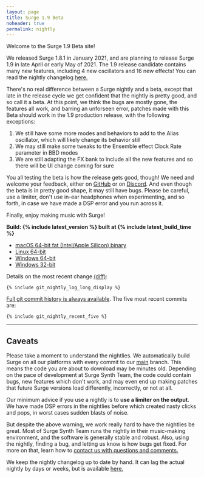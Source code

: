 ```yaml
---
layout: page
title: Surge 1.9 Beta
noheader: true
permalink: nightly
---
```


Welcome to the Surge 1.9 Beta site!

We released Surge 1.8.1 in January 2021, and are planning to release Surge 1.9 in late April
or early May of 2021. The 1.9 release candidate contains many new features, including 4 new oscillators
and 16 new effects! You can read the nightly changelog <a href="/nightlychangelog">here.</a>

There's no real difference between a Surge nightly and a beta, except that late in the release cycle
we get confident that the nightly is pretty good, and so call it a beta. At this point, we think the
bugs are mostly gone, the features all work, and barring an unforseen error, patches made with this
Beta should work in the 1.9 production release, with the following exceptions:

1. We still have some more modes and behaviors to add to the Alias oscillator, which will likely change its behavior still
2. We may still make some tweaks to the Ensemble effect Clock Rate parameter in BBD modes
3. We are still adapting the FX bank to include all the new features and so there will be UI change coming for sure

You all testing the beta is how the release gets good, though! We need and welcome your feedback, either on [GitHub](https://github.com/surge-synthesizer/surge/issues) or
on [Discord](https://discord.gg/aFQDdMV). And even though the beta is in pretty good shape, it may still have bugs. Please be
careful, use a limiter, don't use in-ear headphones when experimenting, and so forth, in case we
have made a DSP error and you run across it.

Finally, enjoy making music with Surge!

<!--
This page allows you to get the nightly version of Surge. 

We released Surge 1.8.1 in January and are now working towards a Surge 1.9 release
in April. We are getting close to feature complete and bug resolved, so this nightly
is becoming more stable, but has many new features and still some known bugs. We are
almost ready to call this nightly the 1.9 beta, but not quite, basically!

You can always go and install
1.8 again if the nightly is broken, but at this point in the cycle, 
we think that making music with the nightly is reasonably likely to work.

As with all nightlies, here's no guarantee that
features in this nightly will be in a production release or that patches streamed
with this nightly will load in future production releases. But this late in the 1.9
cycle we are confident that our changes would be small. Other than Treemonster and
one edge case in Twist, we have no parameter changes planned which would break streaming,
and are cofident that the feature set here is the one we will ship.
-->

<b>Build: {% include latest_version %} built at {% include latest_build_time %}</b>

<ul>
<li><a href="{% include latest_macos_url %}">macOS 64-bit fat (Intel/Apple Silicon) binary</a> </li>
<li><a href="{% include latest_linux_x64_url %}">Linux 64-bit</a></li>
<li><a href="{% include latest_win_x64_url %}">Windows 64-bit</a> <!-- or <a href="{% include latest_win_x64_zip_url %}">Windows 64-bit Portable ZIP</a>--></li>
<li><a href="{% include latest_win_x86_url %}">Windows 32-bit</a></li>
</ul>

Details on the most recent change 
<a href="https://github.com/surge-synthesizer/surge/commit/{% include git_nightly_log_hash %}">(diff)</a>:

```
{% include git_nightly_log_long_display %}
```

<p>
</p>

<a href="https://github.com/surge-synthesizer/surge/commits/main">Full git commit history is always available</a>.
The five most recent commits are:

```
{% include git_nightly_recent_five %}
```

<p>
</p>

<!--
We keep the nightly changelog up to date by hand. It can lag the actual nightly by days or weeks, but is available
<a href="/nightlychangelog">here.</a>
-->

<hr>

## Caveats

Please take a moment to understand the nightlies. We automatically build Surge on all our 
platforms with every commit to our <a href="https://github.com/surge-synthesizer/surge">main</a> branch. This means
the code you are about to download may be minutes old. Depending on the pace of development at Surge Synth Team,
the code could contain bugs, new features which don't work, and may even end up making patches that
future Surge versions load differently, incorrectly, or not at all.

Our minimum advice if you use a nightly is to <b>use a limiter on the output</b>. We have made DSP errors in the nightlies before
which created nasty clicks and pops, in worst cases sudden blasts of noise.

But despite the above warning, we work really hard to have the nightlies be great. Most of Surge Synth Team runs the nightly in their
music-making environment, and the software is generally stable and robust. Also, using the nightly, finding a bug, and letting us
know is how bugs get fixed. For more on that, learn how to <a href="/feedback">contact us with questions and comments.</a>

We keep the nightly changelog up to date by hand. It can lag the actual nightly by days or weeks, but is available
<a href="/nightlychangelog">here.</a>


